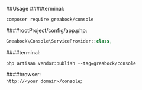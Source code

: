 ##Usage
####terminal:   
```
composer require greabock/console
```

####rootProject/config/app.php:
 
```php
Greabock\Console\ServiceProvider::class,
```

####terminal:   
```
php artisan vendor:publish --tag=greabock/console
```

####browser:   
`http://<your domain>/console`;

